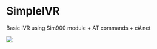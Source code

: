 SimpleIVR
=========

Basic IVR using Sim900 module + AT commands + c#.net

<img src="https://raw.github.com/debianmaster/SimpleIVR/master/Connections.jpg"/>

